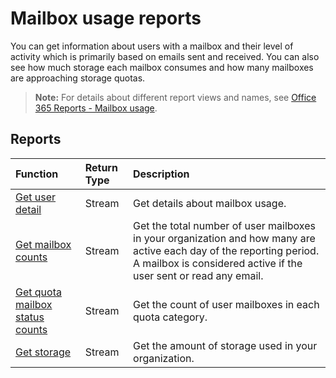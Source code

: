 # Mailbox usage reports

You can get information about users with a mailbox and their level of activity which is primarily based on emails sent and received. You can also see how much storage each mailbox consumes and how many mailboxes are approaching storage quotas.

> **Note:** For details about different report views and names, see [Office 365 Reports - Mailbox usage](https://support.office.com/client/Mailbox-usage-beffbe01-ce2d-4614-9ae5-7898868e2729).

## Reports

| Function                                 | Return Type | Description                              |
| :--------------------------------------- | :---------- | :--------------------------------------- |
| [Get user detail](../api/reportroot_mailboxusageuserdetail.md) | Stream      | Get details about mailbox usage.         |
| [Get mailbox counts](../api/reportroot_mailboxusagemailboxcounts.md) | Stream      | Get the total number of user mailboxes in your organization and how many are active each day of the reporting period. A mailbox is considered active if the user sent or read any email. |
| [Get quota mailbox status counts](../api/reportroot_mailboxusagequotamailboxstatuscounts.md) | Stream      | Get the count of user mailboxes in each quota category. |
| [Get storage](../api/reportroot_mailboxusagestorage.md) | Stream      | Get the amount of storage used in your organization. |

